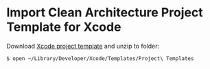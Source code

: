 # Import Clean Architecture Project Template for Xcode

Download [Xcode project template](files/xcode_project_template.zip) and unzip to folder:

```
$ open ~/Library/Developer/Xcode/Templates/Project\ Templates
```


